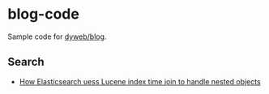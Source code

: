 # blog-code

Sample code for [dyweb/blog](https://github.com/dyweb/blog).

## Search

- [How Elasticsearch uess Lucene index time join to handle nested objects](2022-12-21-elasticsearch-lucene-index-time-join-nested-object)
